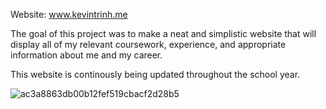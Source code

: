 
Website: www.kevintrinh.me

The goal of this project was to make a neat and simplistic website that will display
all of my relevant coursework, experience, and appropriate information about me and
my career. 

This website is continously being updated throughout the school year.

![ac3a8863db00b12fef519cbacf2d28b5](https://user-images.githubusercontent.com/48145892/195506140-f267b2da-af9d-4ed2-808f-59cb824a97e9.gif)

